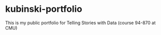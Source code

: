 # kubinski-portfolio
This is my public portfolio for Telling Stories with Data (course 94-870 at CMU) 

